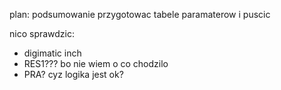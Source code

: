 

plan:
podsumowanie
przygotowac tabele paramaterow i puscic

nico sprawdzic:
- digimatic inch
- RES1??? bo nie wiem o co chodzilo
- PRA? cyz logika jest ok?